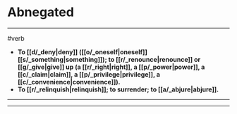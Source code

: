 # Abnegated
---
#verb
- **To [[d/_deny|deny]] ([[o/_oneself|oneself]] [[s/_something|something]]); to [[r/_renounce|renounce]] or [[g/_give|give]] up (a [[r/_right|right]], a [[p/_power|power]], a [[c/_claim|claim]], a [[p/_privilege|privilege]], a [[c/_convenience|convenience]]).**
- **To [[r/_relinquish|relinquish]]; to surrender; to [[a/_abjure|abjure]].**
---
---

